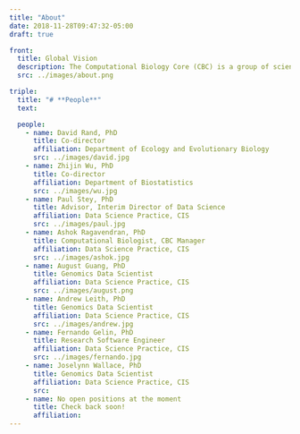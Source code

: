 ```yaml
---
title: "About"
date: 2018-11-28T09:47:32-05:00
draft: true

front:
  title: Global Vision
  description: The Computational Biology Core (CBC) is a group of scientists, data scientists, and software engineers that support data-intensive research. The near-term, primary mission of the CBC is to support junior Investigators in the analysis and interpretation of high-throughput DNA/RNA sequencing datasets, including data generated in their laboratories and large, publicly-available datasets. The Core also facilitates scientific interactions among the projects in the COBRE. The long-term goal of the CBC is to provide a sustainable resource to support data analysis challenges faced by genomic studies across Brown University and our Affiliated Hospitals. The Core also provides training for the broad research community to ensure the sustainability of the next cohort of junior investigators.
  src: ../images/about.png

triple:
  title: "# **People**"
  text:

  people:
    - name: David Rand, PhD
      title: Co-director
      affiliation: Department of Ecology and Evolutionary Biology
      src: ../images/david.jpg
    - name: Zhijin Wu, PhD
      title: Co-director
      affiliation: Department of Biostatistics
      src: ../images/wu.jpg
    - name: Paul Stey, PhD
      title: Advisor, Interim Director of Data Science
      affiliation: Data Science Practice, CIS
      src: ../images/paul.jpg
    - name: Ashok Ragavendran, PhD
      title: Computational Biologist, CBC Manager
      affiliation: Data Science Practice, CIS
      src: ../images/ashok.jpg
    - name: August Guang, PhD
      title: Genomics Data Scientist
      affiliation: Data Science Practice, CIS
      src: ../images/august.png
    - name: Andrew Leith, PhD
      title: Genomics Data Scientist
      affiliation: Data Science Practice, CIS
      src: ../images/andrew.jpg
    - name: Fernando Gelin, PhD
      title: Research Software Engineer
      affiliation: Data Science Practice, CIS
      src: ../images/fernando.jpg
    - name: Joselynn Wallace, PhD
      title: Genomics Data Scientist
      affiliation: Data Science Practice, CIS
      src:
    - name: No open positions at the moment
      title: Check back soon!
      affiliation:
---
```

